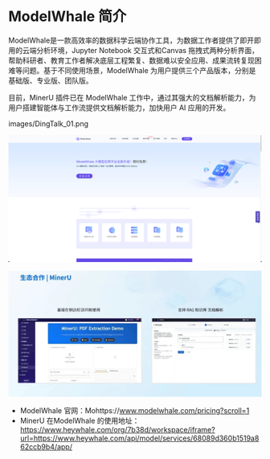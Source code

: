 # ModelWhale 简介

ModelWhale是一款高效率的数据科学云端协作工具，为数据工作者提供了即开即用的云端分析环境，Jupyter Notebook 交互式和Canvas 拖拽式两种分析界面，帮助科研者、教育工作者解决底层工程繁复、数据难以安全应用、成果流转复现困难等问题。基于不同使用场景，ModelWhale 为用户提供三个产品版本，分别是基础版、专业版、团队版。

目前，MinerU 插件已在 ModelWhale 工作中，通过其强大的文档解析能力，为用户搭建智能体与工作流提供文档解析能力，加快用户 AI 应用的开发。

images/DingTalk_01.png



![](../../../assets/images/ModelWhale_01.png)

![](../../../assets/images/ModelWhale_02.png)



- ModelWhale 官网：Mohttps://www.modelwhale.com/pricing?scroll=1
- MinerU 在ModelWhale 的使用地址：https://www.heywhale.com/org/7b38d/workspace/iframe?url=https://www.heywhale.com/api/model/services/68089d360b1519a862ccb9b4/app/

